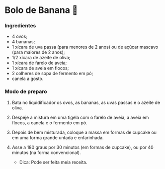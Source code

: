 # Bolo de Banana :cake:

### Ingredientes

- 4 ovos;
- 4 bananas;
- 1 xícara de uva passa (para menores de 2 anos) ou de açúcar mascavo (para maiores de 2 anos);
- 1/2 xícara de azeite de oliva;
- 1 xícara de farelo de aveia;
- 1 xícara de aveia em flocos;
- 2 colheres de sopa de fermento em pó;
- canela a gosto.

### Modo de preparo

1. Bata no liquidificador os ovos, as bananas, as uvas passas e o azeite de oliva.

2. Despeje a mistura em uma tigela com o farelo de aveia, a aveia em flocos, a canela e o fermento em pó.

3. Depois de bem misturada, coloque a massa em formas de cupcake ou em uma forma grande untada e enfarinhada.

4. Asse a 180 graus por 30 minutos (em formas de cupcake), ou por 40 minutos (na forma convencional).

   * Dica: Pode ser feita meia receita.

     



